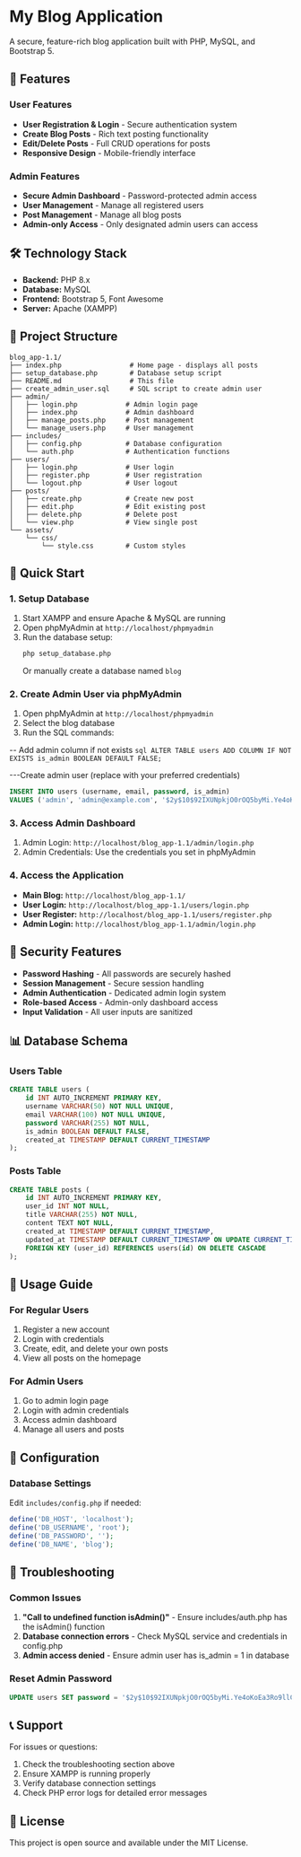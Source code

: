 # My Blog Application

A secure, feature-rich blog application built with PHP, MySQL, and Bootstrap 5.

## 🚀 Features

### User Features
- **User Registration & Login** - Secure authentication system
- **Create Blog Posts** - Rich text posting functionality
- **Edit/Delete Posts** - Full CRUD operations for posts
- **Responsive Design** - Mobile-friendly interface

### Admin Features
- **Secure Admin Dashboard** - Password-protected admin access
- **User Management** - Manage all registered users
- **Post Management** - Manage all blog posts
- **Admin-only Access** - Only designated admin users can access

## 🛠️ Technology Stack

- **Backend:** PHP 8.x
- **Database:** MySQL
- **Frontend:** Bootstrap 5, Font Awesome
- **Server:** Apache (XAMPP)

## 📁 Project Structure

```
blog_app-1.1/
├── index.php                 # Home page - displays all posts
├── setup_database.php        # Database setup script
├── README.md                 # This file
├── create_admin_user.sql     # SQL script to create admin user
├── admin/
│   ├── login.php            # Admin login page
│   ├── index.php            # Admin dashboard
│   ├── manage_posts.php     # Post management
│   └── manage_users.php     # User management
├── includes/
│   ├── config.php           # Database configuration
│   └── auth.php             # Authentication functions
├── users/
│   ├── login.php            # User login
│   ├── register.php         # User registration
│   └── logout.php           # User logout
├── posts/
│   ├── create.php           # Create new post
│   ├── edit.php             # Edit existing post
│   ├── delete.php           # Delete post
│   └── view.php             # View single post
└── assets/
    └── css/
        └── style.css        # Custom styles
```

## 🚀 Quick Start

### 1. Setup Database
1. Start XAMPP and ensure Apache & MySQL are running
2. Open phpMyAdmin at `http://localhost/phpmyadmin`
3. Run the database setup:
   ```bash
   php setup_database.php
   ```
   Or manually create a database named `blog`

### 2. Create Admin User via phpMyAdmin
1. Open phpMyAdmin at `http://localhost/phpmyadmin`
2. Select the blog database
3. Run the SQL commands:
   
  -- Add admin column if not exists
    ```sql
 ALTER TABLE users ADD COLUMN IF NOT EXISTS is_admin BOOLEAN DEFAULT FALSE;
    ```
    
---Create admin user (replace with your preferred credentials)
```sql
INSERT INTO users (username, email, password, is_admin) 
VALUES ('admin', 'admin@example.com', '$2y$10$92IXUNpkjO0rOQ5byMi.Ye4oKoEa3Ro9llC/.og/at2.uheWG/igi', 1);
   ```
### 3. Access Admin Dashboard
   
1. Admin Login: `http://localhost/blog_app-1.1/admin/login.php`
2. Admin Credentials: Use the credentials you set in phpMyAdmin

### 4. Access the Application
- **Main Blog:** `http://localhost/blog_app-1.1/`
- **User Login:** `http://localhost/blog_app-1.1/users/login.php`
- **User Register:** `http://localhost/blog_app-1.1/users/register.php`
- **Admin Login:** `http://localhost/blog_app-1.1/admin/login.php`

## 🔐 Security Features

- **Password Hashing** - All passwords are securely hashed
- **Session Management** - Secure session handling
- **Admin Authentication** - Dedicated admin login system
- **Role-based Access** - Admin-only dashboard access
- **Input Validation** - All user inputs are sanitized

## 📊 Database Schema

### Users Table
```sql
CREATE TABLE users (
    id INT AUTO_INCREMENT PRIMARY KEY,
    username VARCHAR(50) NOT NULL UNIQUE,
    email VARCHAR(100) NOT NULL UNIQUE,
    password VARCHAR(255) NOT NULL,
    is_admin BOOLEAN DEFAULT FALSE,
    created_at TIMESTAMP DEFAULT CURRENT_TIMESTAMP
);
```

### Posts Table
```sql
CREATE TABLE posts (
    id INT AUTO_INCREMENT PRIMARY KEY,
    user_id INT NOT NULL,
    title VARCHAR(255) NOT NULL,
    content TEXT NOT NULL,
    created_at TIMESTAMP DEFAULT CURRENT_TIMESTAMP,
    updated_at TIMESTAMP DEFAULT CURRENT_TIMESTAMP ON UPDATE CURRENT_TIMESTAMP,
    FOREIGN KEY (user_id) REFERENCES users(id) ON DELETE CASCADE
);
```

## 🎯 Usage Guide

### For Regular Users
1. Register a new account
2. Login with credentials
3. Create, edit, and delete your own posts
4. View all posts on the homepage

### For Admin Users
1. Go to admin login page
2. Login with admin credentials
3. Access admin dashboard
4. Manage all users and posts

## 🔧 Configuration

### Database Settings
Edit `includes/config.php` if needed:
```php
define('DB_HOST', 'localhost');
define('DB_USERNAME', 'root');
define('DB_PASSWORD', '');
define('DB_NAME', 'blog');
```

## 🐛 Troubleshooting

### Common Issues
1. **"Call to undefined function isAdmin()"** - Ensure includes/auth.php has the isAdmin() function
2. **Database connection errors** - Check MySQL service and credentials in config.php
3. **Admin access denied** - Ensure admin user has is_admin = 1 in database

### Reset Admin Password
```sql
UPDATE users SET password = '$2y$10$92IXUNpkjO0rOQ5byMi.Ye4oKoEa3Ro9llC/.og/at2.uheWG/igi' WHERE username = 'admin';
```

## 📞 Support

For issues or questions:
1. Check the troubleshooting section above
2. Ensure XAMPP is running properly
3. Verify database connection settings
4. Check PHP error logs for detailed error messages

## 📝 License

This project is open source and available under the MIT License.
